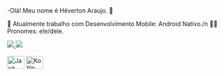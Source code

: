 -Olá! Meu nome é Héverton Araujo. 👋

📱 Atualmente trabalho com Desenvolvimento Mobile: Android Nativo./n
👨‍💻 Pronomes: ele/dele.

<div>
  <a href="https://github.com/hevertonaraujomachado/hevertonaraujomachado">
    <img height"180em" src="https://github-readme-stats.vercel.app/api?username=hevertonaraujomachado&show_icons=true&theme=dracula&include_all_commits=true&count_private=true"/>
    <img height"180em" src="https://github-readme-stats.vercel.app/api/top-langs/?username=hevertonaraujomachado&layout=compact&langs_count=16&theme=dracula"/>
</div>
<div style="display: inline-block;"><br>
    <img align="center" alt="Java" height="30" width="40" src="https://cdn.jsdelivr.net/gh/devicons/devicon@v2.14.0/icons/java/java-original.svg" />
    <img align="center" alt="Kotlin" height="30" width="40" src="<i class="devicon-kotlin-plain colored" />



</div>   


